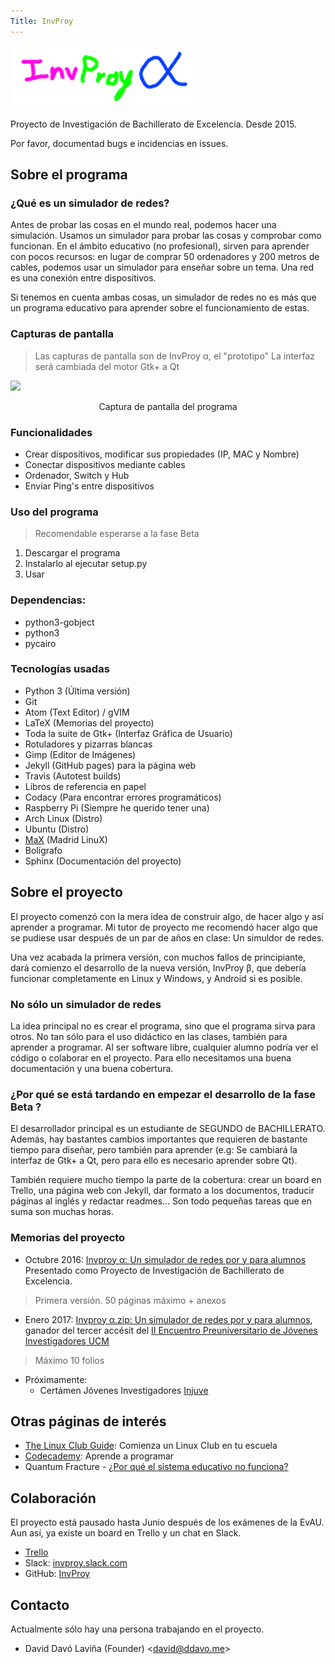 ```yaml
---
Title: InvProy
---
```

![Logo](images/invproy_logo.png)

Proyecto de Investigación de Bachillerato de Excelencia. Desde 2015.

Por favor, documentad bugs e incidencias en issues.

## Sobre el programa ##

### ¿Qué es un simulador de redes? ###
Antes de probar las cosas en el mundo real, podemos hacer una simulación. Usamos un simulador para probar las cosas y comprobar como funcionan. En el ámbito educativo (no profesional), sirven para aprender con pocos recursos: en lugar de comprar 50 ordenadores y 200 metros de cables, podemos usar un simulador para enseñar sobre un tema.
Una red es una conexión entre dispositivos.

Si tenemos en cuenta ambas cosas, un simulador de redes no es más que un programa educativo para aprender sobre el funcionamiento de estas.

### Capturas de pantalla ###
> Las capturas de pantalla son de InvProy α, el "prototipo"
> La interfaz será cambiada del motor Gtk+ a Qt

![](http://invproy.ddavo.me/screenshots/2016-09-12-230644_1000x700_scrot.png)
<center> Captura de pantalla del programa </center>

### Funcionalidades ###
* Crear dispositivos, modificar sus propiedades (IP, MAC y Nombre)
* Conectar dispositivos mediante cables
* Ordenador, Switch y Hub
* Enviar Ping's entre dispositivos

### Uso del programa ###
> Recomendable esperarse a la fase Beta

1. Descargar el programa
2. Instalarlo al ejecutar setup.py
3. Usar

### Dependencias: ###
* python3-gobject
* python3
* pycairo

### Tecnologías usadas ###

* Python 3 (Última versión)
* Git
* Atom (Text Editor) / gVIM
* LaTeX (Memorias del proyecto)
* Toda la suite de Gtk+ (Interfaz Gráfica de Usuario)
* Rotuladores y pizarras blancas
* Gimp (Editor de Imágenes)
* Jekyll (GitHub pages) para la página web
* Travis (Autotest builds)
* Libros de referencia en papel
* Codacy (Para encontrar errores programáticos)
* Raspberry Pi (Siempre he querido tener una)
* Arch Linux (Distro)
* Ubuntu (Distro)
* [MaX](http://www.educa2.madrid.org/educamadrid/madrid-linux) (Madrid LinuX)
* Bolígrafo
* Sphinx (Documentación del proyecto)


## Sobre el proyecto ##

El proyecto comenzó con la mera idea de construir algo, de hacer algo y así aprender a programar. Mi tutor de proyecto me recomendó hacer algo que se pudiese usar después de un par de años en clase: Un simuldor de redes.

Una vez acabada la primera versión, con muchos fallos de principiante, dará comienzo el desarrollo de la nueva versión, InvProy β, que debería funcionar completamente en Linux y Windows, y Android si es posible.

### No sólo un simulador de redes ###

La idea principal no es crear el programa, sino que el programa sirva para otros. No tan sólo para el uso didáctico en las clases, también para aprender a programar. Al ser software libre, cualquier alumno podría ver el código o colaborar en el proyecto. Para ello necesitamos una buena documentación y una buena cobertura.

### ¿Por qué se está tardando en empezar el desarrollo de la fase Beta ? ###

El desarrollador principal es un estudiante de SEGUNDO de BACHILLERATO. Además, hay bastantes cambios importantes que requieren de bastante tiempo para diseñar, pero también para aprender (e.g: Se cambiará la interfaz de Gtk+ a Qt, pero para ello es necesario aprender sobre Qt).

También requiere mucho tiempo la parte de la cobertura: crear un board en Trello, una página web con Jekyll, dar formato a los documentos, traducir páginas al inglés y redactar readmes... Son todo pequeñas tareas que en suma son muchas horas.

### Memorias del proyecto ###

* Octubre 2016: [Invproy α: Un simulador de redes por y para alumnos](https://github.com/daviddavo/InvProy-tex/raw/master/InvProy.pdf) 
    Presentado como Proyecto de Investigación de Bachillerato de Excelencia. 
> Primera versión. 50 páginas máximo + anexos

* Enero 2017:  [Invproy α.zip: Un simulador de redes por y para alumnos](https://github.com/daviddavo/InvProy-tex/raw/EPCJI/InvProy.pdf), ganador del tercer accésit del [II Encuentro Preuniversitario de Jóvenes Investigadores UCM](https://www.ucm.es/jovenesinvestigadores)  
> Máximo 10 folios
* Próximamente: 
  * Certámen Jóvenes Investigadores [Injuve](http://www.injuve.es/formacion/noticia/certamen-jovenes-investigadores-2016)

## Otras páginas de interés ##
* [The Linux Club Guide](https://sites.google.com/site/startlinuxclub/): Comienza un Linux Club en tu escuela
* [Codecademy](https://www.codecademy.com): Aprende a programar
* Quantum Fracture - [¿Por qué el sistema educativo no funciona?](https://www.youtube.com/watch?v=iEb9L2CMjr0)

## Colaboración ##
El proyecto está pausado hasta Junio después de los exámenes de la EvAU. Aun así, ya existe un board en Trello y un chat en Slack.
* [Trello](https://trello.com/b/oIyQZ0hR)
* Slack: [invproy.slack.com](https://invproy.slack.com/signup)
* GitHub: [InvProy](https://github.com/daviddavo/InvProy)

## Contacto ##

Actualmente sólo hay una persona trabajando en el proyecto.

* David Davó Laviña (Founder) <[david@ddavo.me](david@ddavo.me)>
